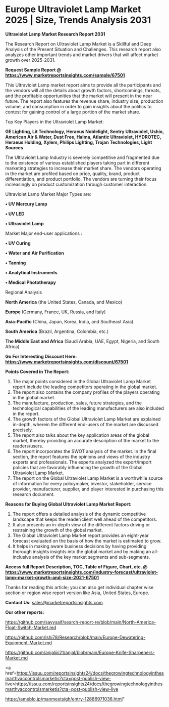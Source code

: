 # Europe Ultraviolet Lamp Market 2025 | Size, Trends Analysis 2031

<strong>Ultraviolet Lamp Market Research Report 2031</strong>

The Research Report on Ultraviolet Lamp Market is a Skillful and Deep Analysis of the Present Situation and Challenges. This research report also analyzes other important trends and market drivers that will affect market growth over 2025-2031.

<strong>Request Sample Report @ <a href=https://www.marketreportsinsights.com/sample/67501>https://www.marketreportsinsights.com/sample/67501</a></strong>

This Ultraviolet Lamp market report aims to provide all the participants and the vendors will all the details about growth factors, shortcomings, threats, and the profitable opportunities that the market will present in the near future. The report also features the revenue share, industry size, production volume, and consumption in order to gain insights about the politics to contest for gaining control of a large portion of the market share.

Top Key Players in the Ultraviolet Lamp Market:

<strong>GE Lighting, Lit Technology, Heraeus Noblelight, Sentry Ultraviolet, Ushio, American Air & Water, Dust Free, Halma, Atlantic Ultraviolet, HYDROTEC, Heraeus Holding, Xylem, Philips Lighting, Trojan Technologies, Light Sources</strong>

The Ultraviolet Lamp Industry is severely competitive and fragmented due to the existence of various established players taking part in different marketing strategies to increase their market share. The vendors operating in the market are profiled based on price, quality, brand, product differentiation, and product portfolio. The vendors are turning their focus increasingly on product customization through customer interaction.

Ultraviolet Lamp Market Major Types are:

<strong>• UV Mercury Lamp

• UV LED

• Ultraviolet Lamp</strong>

Market Major end-user applications :

<strong>• UV Curing

• Water and Air Purification

• Tanning

• Analytical Instruments

• Medical Phototherapy</strong>

Regional Analysis

</u><strong><b>North America</b></strong> (the United States, Canada, and Mexico)

<strong><b>Europe </b></strong>(Germany, France, UK, Russia, and Italy)

<strong><b>Asia-Pacific</b></strong> (China, Japan, Korea, India, and Southeast Asia)

<strong><b>South America</b></strong> (Brazil, Argentina, Colombia, etc.)

<strong><b>The Middle East and Africa</b></strong> (Saudi Arabia, UAE, Egypt, Nigeria, and South Africa)

<strong>Go For Interesting Discount Here: <a href=https://www.marketreportsinsights.com/discount/67501>https://www.marketreportsinsights.com/discount/67501</a></strong>

<strong>Points Covered in The Report:</strong>
<ol>
  <li>The major points considered in the Global Ultraviolet Lamp Market report include the leading competitors operating in the global market.</li>
  <li>The report also contains the company profiles of the players operating in the global market.</li>
  <li>The manufacture, production, sales, future strategies, and the technological capabilities of the leading manufacturers are also included in the report.</li>
  <li>The growth factors of the Global Ultraviolet Lamp Market are explained in-depth, wherein the different end-users of the market are discussed precisely.</li>
  <li>The report also talks about the key application areas of the global market, thereby providing an accurate description of the market to the readers/users.</li>
  <li>The report incorporates the SWOT analysis of the market. In the final section, the report features the opinions and views of the industry experts and professionals. The experts analyzed the export/import policies that are favorably influencing the growth of the Global Ultraviolet Lamp Market.</li>
  <li>The report on the Global Ultraviolet Lamp Market is a worthwhile source of information for every policymaker, investor, stakeholder, service provider, manufacturer, supplier, and player interested in purchasing this research document.</li>
</ol>
<strong>Reasons for Buying Global Ultraviolet Lamp Market Report:</strong>

<ol>
  <li>The report offers a detailed analysis of the dynamic competitive landscape that keeps the reader/client well ahead of the competitors.</li>
  <li>It also presents an in-depth view of the different factors driving or restraining the growth of the global market.</li>
  <li>The Global Ultraviolet Lamp Market report provides an eight-year forecast evaluated on the basis of how the market is estimated to grow.</li>
  <li>It helps in making aware business decisions by having providing thorough insights insights into the global market and by making an all-inclusive analysis of the key market segments and sub-segments.</li>
</ol>
<strong>Access full Report Description, TOC, Table of Figure, Chart, etc. @ <a href=https://www.marketreportsinsights.com/industry-forecast/ultraviolet-lamp-market-growth-and-size-2021-67501>https://www.marketreportsinsights.com/industry-forecast/ultraviolet-lamp-market-growth-and-size-2021-67501</a></strong>


Thanks for reading this article; you can also get individual chapter wise section or region wise report version like Asia, United States, Europe.

<strong>Contact Us:</strong>
sales@marketreportsinsights.com

<strong>Our other reports:</strong>

<a href=https://github.com/sayysaif/search-report-re/blob/main/North-America-Float-Switch-Market.md>https://github.com/sayysaif/search-report-re/blob/main/North-America-Float-Switch-Market.md</a>

<a href=https://github.com/Ishi78/Research/blob/main/Europe-Dewatering-Equipment-Market.md>https://github.com/Ishi78/Research/blob/main/Europe-Dewatering-Equipment-Market.md</a>

<a href=https://github.com/anjaliiii21/anjal/blob/main/Europe-Knife-Sharpeners-Market.md>https://github.com/anjaliiii21/anjal/blob/main/Europe-Knife-Sharpeners-Market.md</a>

<a href=https://issuu.com/reportsinsights24/docs/thegrowingtechnologyinthesmarthvaccontrolsmarketis?cta=post-publish-view-live>https://issuu.com/reportsinsights24/docs/thegrowingtechnologyinthesmarthvaccontrolsmarketis?cta=post-publish-view-live</a>

<a href=https://ameblo.jp/manmeetsigh/entry-12886971036.html>https://ameblo.jp/manmeetsigh/entry-12886971036.html</a>"
